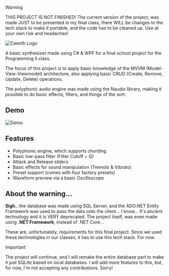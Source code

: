 > [!WARNING]  
> THIS PROJECT IS NOT FINISHED! The current version of the project, was made JUST to be presented in my final class, there WILL be changes to the tech stack to make it portable, and the code has to be cleaned up. Use at your own risk and headaches!

![Ceenth Logo](https://i.imgur.com/6CL8BDM.png)




A basic synthesizer made using C# & WPF for a final school project for the Programming II class.

The focus of this project is to apply basic knowledge of the MVVM (Model-View-Viewmodel) architecture, also applying basic CRUD (Create, Remove, Update, Delete) operations.

The polyphonic audio engine was made using the Naudio library, making it possible to do basic effects, filters, and things of the sort.

## Demo

![Demo](https://i.imgur.com/kbO61R7.gif)


## Features

- Polyphonic engine, which supports chording
- Basic low-pass filter (Filter Cutoff + Q)
- Attack and Release sliders
- Basic effects for sound manipulation (Tremolo & Vibrato)
- Preset support (comes with four factory presets)
- Waveform preview via a basic Oscilloscope


## About the warning...

**Sigh..** the database was made using SQL Server,  and the ADO.NET Entity Framework was used to pass the data onto the client... I know... It's ancient technology and it is VERY deprecated. The project itself, was even made using **.NET Framework**, instead of .NET Core...

These are, unfortunately, requirements for this final project. Since we used these technologies in our classes, it has to use this tech stack. For now.

> [!IMPORTANT]  
> The project will continue, and I will remake the entire database part to make it just SQLite based on local databases. I will add more features to this, but, for now, I'm not accepting any contributions. Sorry!
